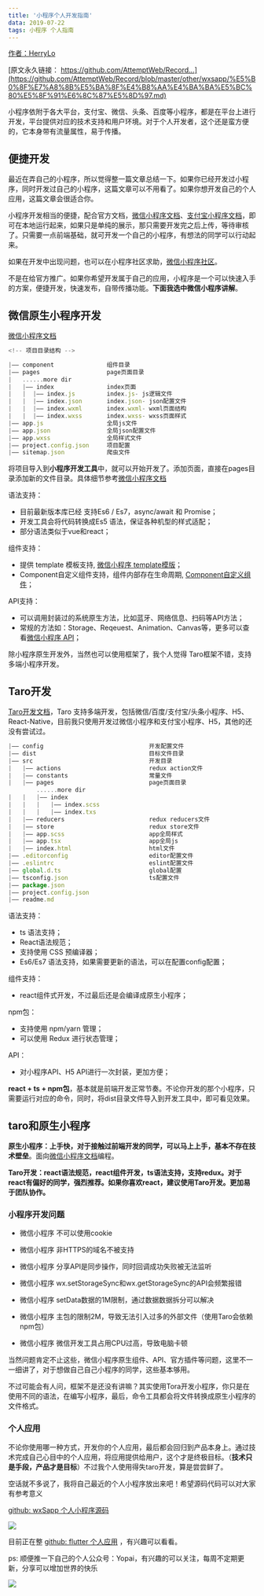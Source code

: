 ```yaml
---
title: '小程序个人开发指南'
data: 2019-07-22
tags: 小程序 个人指南
---
```


[作者：HerryLo](https://github.com/HerryLo)

[原文永久链接： https://github.com/AttemptWeb/Record...](https://github.com/AttemptWeb/Record/blob/master/other/wxsapp/%E5%B0%8F%E7%A8%8B%E5%BA%8F%E4%B8%AA%E4%BA%BA%E5%BC%80%E5%8F%91%E6%8C%87%E5%8D%97.md)

小程序依附于各大平台，支付宝、微信、头条、百度等小程序，都是在平台上进行开发，平台提供对应的技术支持和用户环境。对于个人开发者，这个还是蛮方便的，它本身带有流量属性，易于传播。

## 便捷开发

最近在弄自己的小程序，所以觉得整一篇文章总结一下。如果你已经开发过小程序，同时开发过自己的小程序，这篇文章可以不用看了。如果你想开发自己的个人应用，这篇文章会很适合你。

小程序开发相当的便捷，配合官方文档，[微信小程序文档](https://developers.weixin.qq.com/miniprogram/dev/framework/)、[支付宝小程序文档](https://docs.alipay.com/mini/developer/getting-started)，即可在本地运行起来，如果只是单纯的展示，那只需要开发完之后上传，等待审核了。只需要一点前端基础，就可开发一个自己的小程序，有想法的同学可以行动起来。

如果在开发中出现问题，也可以在小程序社区求助，[微信小程序社区](https://developers.weixin.qq.com/community/develop/question)。

不是在给官方推广。如果你希望开发属于自己的应用，小程序是一个可以快速入手的方案，便捷开发，快速发布，自带传播功能。**下面我选中微信小程序讲解**。

## 微信原生小程序开发

[微信小程序文档](https://developers.weixin.qq.com/miniprogram/dev/framework/)

```javascript
<!-- 项目目录结构 -->

|—— component               组件目录
|—— pages                   page页面目录
|   ......more dir           
|   |—— index               index页面
|   |  |—— index.js         index.js- js逻辑文件     
|   |  |—— index.json       index.json- json配置文件
|   |  |—— index.wxml       index.wxml- wxml页面结构
|   |  |—— index.wxss       index.wxss- wxss页面样式
|—— app.js                  全局js文件
|—— app.json                全局json配置文件
|—— app.wxss                全局样式文件
|—— project.config.json     项目配置
|—— sitemap.json            爬虫文件
```
将项目导入到**小程序开发工具**中，就可以开始开发了。添加页面，直接在pages目录添加新的文件目录。具体细节参考[微信小程序文档](https://developers.weixin.qq.com/miniprogram/dev/framework/)

语法支持：
* 目前最新版本库已经 支持Es6 / Es7，async/await 和 Promise；
* 开发工具会将代码转换成Es5 语法，保证各种机型的样式适配；
* 部分语法类似于vue和react；

组件支持：
* 提供 template 模板支持, [微信小程序 template模版](https://developers.weixin.qq.com/miniprogram/dev/reference/wxml/template.html)；
* Component自定义组件支持，组件内部存在生命周期, [Component自定义组件](https://developers.weixin.qq.com/miniprogram/dev/framework/custom-component/component.html)；

API支持：
* 可以调用封装过的系统原生方法，比如蓝牙、网络信息、扫码等API方法；
* 常规的方法如：Storage、Reqeuest、Animation、Canvas等，更多可以查看[微信小程序 API](https://developers.weixin.qq.com/miniprogram/dev/api/ad/wx.createRewardedVideoAd.html)；

除小程序原生开发外，当然也可以使用框架了，我个人觉得 Taro框架不错，支持多端小程序开发。

## Taro开发

[Taro开发文档](https://nervjs.github.io/taro/docs/README.html)，Taro 支持多端开发，包括微信/百度/支付宝/头条小程序、H5、React-Native，目前我只使用开发过微信小程序和支付宝小程序、H5，其他的还没有尝试过。

```javascript
|—— config                              开发配置文件
|—— dist                                目标文件目录
|—— src                                 开发目录
|   |—— actions                         redux action文件
|   |—— constants                       常量文件
|   |—— pages                           page页面目录
        ......more dir
|   |   |—— index
|   |   |   |—— index.scss
|   |   |   |—— index.txs
|   |—— reducers                        redux reducers文件
|   |—— store                           redux store文件
|   |—— app.scss                        app全局样式
|   |—— app.tsx                         app全局js
|   |—— index.html                      html文件
|—— .editorconfig                       editor配置文件         
|—— .eslintrc                           eslint配置文件
|—— global.d.ts                         global配置
|—— tsconfig.json                       ts配置文件
|—— package.json
|—— project.config.json
|—— readme.md
```

语法支持：
* ts 语法支持；
* React语法规范；
* 支持使用 CSS 预编译器；
* Es6/Es7 语法支持，如果需要更新的语法，可以在配置config配置；

组件支持：
* react组件式开发，不过最后还是会编译成原生小程序；

npm包：
* 支持使用 npm/yarn 管理；
* 可以使用 Redux 进行状态管理；

API：
* 对小程序API、H5 API进行一次封装，更加方便；

**react + ts + npm包**，基本就是前端开发正常节奏。不论你开发的那个小程序，只需要运行对应的命令，同时，将dist目录文件导入到开发工具中，即可看见效果。

## taro和原生小程序

**原生小程序：上手快，对于接触过前端开发的同学，可以马上上手，基本不存在技术壁垒**。面向[微信小程序文档](https://developers.weixin.qq.com/miniprogram/dev/framework/)编程。

**Taro开发：react语法规范，react组件开发，ts语法支持，支持redux。对于react有偏好的同学，强烈推荐。如果你喜欢react，建议使用Taro开发。更加易于团队协作。**

### 小程序开发问题

* 微信小程序 不可以使用cookie

* 微信小程序 非HTTPS的域名不被支持

* 微信小程序 分享API是同步操作，同时回调成功失败被无法监听

* 微信小程序 wx.setStorageSync和wx.getStorageSync的API会频繁报错

* 微信小程序 setData数据的1M限制，通过数据数据拆分可以解决

* 微信小程序 主包的限制2M，导致无法引入过多的外部文件（使用Taro会依赖npm包）

* 微信小程序 微信开发工具占用CPU过高，导致电脑卡顿

当然问题肯定不止这些，微信小程序原生组件、API、官方插件等问题，这里不一一细讲了，对于想做自己自己小程序的同学，这些基本够用。

不过可能会有人问，框架不是还没有讲嘛？其实使用Tora开发小程序，你只是在使用不同的语法，在编写小程序，最后，命令工具都会将文件转换成原生小程序的文件格式。

### 个人应用

不论你使用哪一种方式，开发你的个人应用，最后都会回归到产品本身上。通过技术完成自己心目中的个人应用，将应用提供给用户，这个才是终极目标。（**技术只是手段，产品才是目标**）不过我个人使用得失taro开发，算是尝尝鲜了。

空话就不多说了，我将自己最近的个人小程序放出来吧！希望源码代码可以对大家有参考意义

[github: wxSapp 个人小程序源码](https://github.com/HerryLo/wxSapp)

![](https://raw.githubusercontent.com/HerryLo/wxSapp/master/img/gh_75d5a8e03369_258.jpg)

目前正在整 [github: flutter 个人应用](https://link.juejin.im/?target=https%3A%2F%2Fgithub.com%2FHerryLo%2FflutterApp) ，有兴趣可以看看。

ps: 顺便推一下自己的个人公众号：Yopai，有兴趣的可以关注，每周不定期更新，分享可以增加世界的快乐

![](https://i.screenshot.net/g2x6lbd)